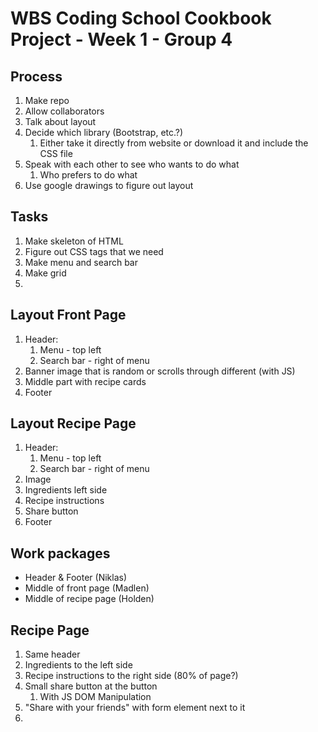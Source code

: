 # WBS Coding School Cookbook Project - Week 1 - Group 4

## Process

1. Make repo
2. Allow collaborators
3. Talk about layout
4. Decide which library (Bootstrap, etc.?)
   1. Either take it directly from website or download it and include the CSS file
5. Speak with each other to see who wants to do what
   1. Who prefers to do what
6. Use google drawings to figure out layout

## Tasks
1. Make skeleton of HTML
2. Figure out CSS tags that we need
3. Make menu and search bar
4. Make grid
5. 


## Layout Front Page
1. Header:
   1. Menu - top left
   2. Search bar - right of menu
2. Banner image that is random or scrolls through different (with JS)
3. Middle part with recipe cards
4. Footer

## Layout Recipe Page
1. Header:
   1. Menu - top left
   2. Search bar - right of menu
2. Image
3. Ingredients left side
4. Recipe instructions
5. Share button
6. Footer

## Work packages
- Header & Footer (Niklas)
- Middle of front page (Madlen)
- Middle of recipe page (Holden)


## Recipe Page
1. Same header
2. Ingredients to the left side
3. Recipe instructions to the right side (80% of page?)
4. Small share button at the button
   1. With JS DOM Manipulation
5. "Share with your friends" with form element next to it
6. 